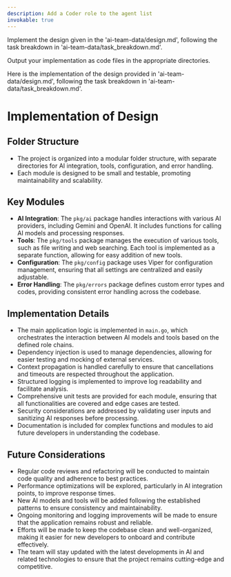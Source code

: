 ```yaml
---
description: Add a Coder role to the agent list
invokable: true
---
```


Implement the design given in the 'ai-team-data/design.md', following the task breakdown in 'ai-team-data/task_breakdown.md'.

Output your implementation as code files in the appropriate directories.

Here is the implementation of the design provided in 'ai-team-data/design.md', following the task breakdown in 'ai-team-data/task_breakdown.md'.

# Implementation of Design

## Folder Structure

- The project is organized into a modular folder structure, with separate directories for AI integration, tools, configuration, and error handling.
- Each module is designed to be small and testable, promoting maintainability and scalability.

## Key Modules

- **AI Integration**: The `pkg/ai` package handles interactions with various AI providers, including Gemini and OpenAI. It includes functions for calling AI models and processing responses.
- **Tools**: The `pkg/tools` package manages the execution of various tools, such as file writing and web searching. Each tool is implemented as a separate function, allowing for easy addition of new tools.
- **Configuration**: The `pkg/config` package uses Viper for configuration management, ensuring that all settings are centralized and easily adjustable.
- **Error Handling**: The `pkg/errors` package defines custom error types and codes, providing consistent error handling across the codebase.

## Implementation Details

- The main application logic is implemented in `main.go`, which orchestrates the interaction between AI models and tools based on the defined role chains.
- Dependency injection is used to manage dependencies, allowing for easier testing and mocking of external services.
- Context propagation is handled carefully to ensure that cancellations and timeouts are respected throughout the application.
- Structured logging is implemented to improve log readability and facilitate analysis.
- Comprehensive unit tests are provided for each module, ensuring that all functionalities are covered and edge cases are tested.
- Security considerations are addressed by validating user inputs and sanitizing AI responses before processing.
- Documentation is included for complex functions and modules to aid future developers in understanding the codebase.

## Future Considerations

- Regular code reviews and refactoring will be conducted to maintain code quality and adherence to best practices.
- Performance optimizations will be explored, particularly in AI integration points, to improve response times.
- New AI models and tools will be added following the established patterns to ensure consistency and maintainability.
- Ongoing monitoring and logging improvements will be made to ensure that the application remains robust and reliable.
- Efforts will be made to keep the codebase clean and well-organized, making it easier for new developers to onboard and contribute effectively.
- The team will stay updated with the latest developments in AI and related technologies to ensure that the project remains cutting-edge and competitive.
